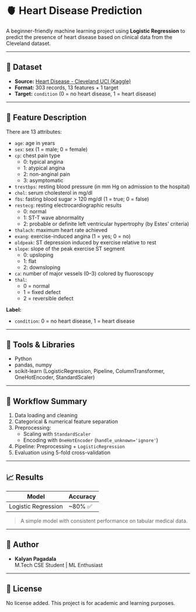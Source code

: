 # 🫀 Heart Disease Prediction

A beginner-friendly machine learning project using **Logistic Regression** to predict the presence of heart disease based on clinical data from the Cleveland dataset.

---

## 📂 Dataset

- **Source:** [Heart Disease - Cleveland UCI (Kaggle)](https://www.kaggle.com/datasets/cherngs/heart-disease-cleveland-uci)
- **Format:** 303 records, 13 features + 1 target
- **Target:** `condition` (0 = no heart disease, 1 = heart disease)

  
---

## 🧾 Feature Description

There are 13 attributes:

- `age`: age in years  
- `sex`: sex (1 = male; 0 = female)  
- `cp`: chest pain type  
  - 0: typical angina  
  - 1: atypical angina  
  - 2: non-anginal pain  
  - 3: asymptomatic  
- `trestbps`: resting blood pressure (in mm Hg on admission to the hospital)  
- `chol`: serum cholesterol in mg/dl  
- `fbs`: fasting blood sugar > 120 mg/dl (1 = true; 0 = false)  
- `restecg`: resting electrocardiographic results  
  - 0: normal  
  - 1: ST-T wave abnormality  
  - 2: probable or definite left ventricular hypertrophy (by Estes' criteria)  
- `thalach`: maximum heart rate achieved  
- `exang`: exercise-induced angina (1 = yes; 0 = no)  
- `oldpeak`: ST depression induced by exercise relative to rest  
- `slope`: slope of the peak exercise ST segment  
  - 0: upsloping  
  - 1: flat  
  - 2: downsloping  
- `ca`: number of major vessels (0–3) colored by fluoroscopy  
- `thal`:  
  - 0 = normal  
  - 1 = fixed defect  
  - 2 = reversible defect  

**Label:**
- `condition`: 0 = no heart disease, 1 = heart disease


---

## 🔧 Tools & Libraries

- Python
- pandas, numpy
- scikit-learn (LogisticRegression, Pipeline, ColumnTransformer, OneHotEncoder, StandardScaler)

---

## 🧵 Workflow Summary

1. Data loading and cleaning
2. Categorical & numerical feature separation
3. Preprocessing:
   - Scaling with `StandardScaler`
   - Encoding with `OneHotEncoder` (`handle_unknown='ignore'`)
4. Pipeline: Preprocessing + `LogisticRegression`
5. Evaluation using 5-fold cross-validation

---

## 📈 Results

| Model              | Accuracy |
|-------------------|----------|
| Logistic Regression | ~80% ✅ |

> A simple model with consistent performance on tabular medical data.

---

## 🧠 Author

- **Kalyan Pagadala**  
  M.Tech CSE Student | ML Enthusiast

---

## 📃 License

No license added. This project is for academic and learning purposes.
